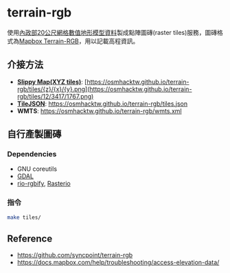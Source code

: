 # terrain-rgb

使用[內政部20公尺網格數值地形模型資料](https://data.gov.tw/dataset/35430)製成點陣圖磚(raster tiles)服務，圖磚格式為[Mapbox Terrain-RGB](https://docs.mapbox.com/help/troubleshooting/access-elevation-data/)，用以記載高程資訊。

## 介接方法

- [**Slippy Map(XYZ tiles)**](https://wiki.openstreetmap.org/wiki/Slippy_map_tilenames#Tile_servers): [https://osmhacktw.github.io/terrain-rgb/tiles/{z}/{x}/{y}.png](https://osmhacktw.github.io/terrain-rgb/tiles/12/3417/1767.png)
- [**TileJSON**](https://github.com/mapbox/tilejson-spec): https://osmhacktw.github.io/terrain-rgb/tiles.json
- **WMTS**: https://osmhacktw.github.io/terrain-rgb/wmts.xml

## 自行產製圖磚

### Dependencies
- GNU coreutils
- [GDAL](https://github.com/OSGeo/gdal)
- [rio-rgbify](https://github.com/mapbox/rio-rgbify), [Rasterio](https://github.com/mapbox/rasterio)


### 指令
```bash
make tiles/
```

## Reference
- https://github.com/syncpoint/terrain-rgb
- https://docs.mapbox.com/help/troubleshooting/access-elevation-data/